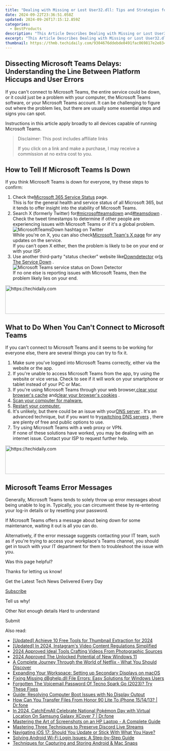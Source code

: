 ```yaml
---
title: "Dealing with Missing or Lost User32.dll: Tips and Strategies for Quick Recovery"
date: 2024-09-22T23:36:51.058Z
updated: 2024-09-26T17:15:12.859Z
categories:
  - BestProducts
description: "This Article Describes Dealing with Missing or Lost User32.dll: Tips and Strategies for Quick Recovery"
excerpt: "This Article Describes Dealing with Missing or Lost User32.dll: Tips and Strategies for Quick Recovery"
thumbnail: https://thmb.techidaily.com/9304676ddebde0491fac069817e2e83439806cdb3bbe061f637b22cd4655ca5f.jpg
---
```


## Dissecting Microsoft Teams Delays: Understanding the Line Between Platform Hiccups and User Errors
 If you can't connect to Microsoft Teams, the entire service could be down, or it could just be a problem with your computer, the Microsoft Teams software, or your Microsoft Teams account. It can be challenging to figure out where the problem lies, but there are usually some essential steps and signs you can spot.

 Instructions in this article apply broadly to all devices capable of running Microsoft Teams.

>  Disclaimer: This post includes affiliate links
>
>  If you click on a link and make a purchase, I may receive a commission at no extra cost to you.
>

## How to Tell If Microsoft Teams Is Down

 If you think Microsoft Teams is down for everyone, try these steps to confirm:

1. Check the[Microsoft 365 Service Status](https://twitter.com/MSFT365Status) page.  
 This is for the general health and service status of all Microsoft 365, but it tends to offer insight into the stability of Microsoft Teams.
2. Search X (formerly Twitter) for[#microsoftteamsdown](https://twitter.com/hashtag/microsoftteamsdown) and[#teamsdown](https://twitter.com/hashtag/TeamsDown) . Check the tweet timestamps to determine if other people are experiencing issues with Microsoft Teams or if it's a global problem.  
![MicrosoftTeamsDown hashtag on Twitter](https://www.lifewire.com/thmb/_UxDi-CGP-cUbmhFgoAP4AgFGe4=/1500x0/filters:no_upscale():max_bytes(150000):strip_icc():format(webp)/is-microsoft-teams-down-or-is-it-you-51050511-505bb881bf924c189064924855fbb7c8.jpg)  
 While you're on X, you can also check[Microsoft Team's X page](https://twitter.com/MicrosoftTeams) for any updates on the service.  
 If you can't open X either, then the problem is likely to be on your end or with your ISP.
3. Use another third-party "status checker" website like[Downdetector](https://downdetector.com/status/teams/) or[Is The Service Down](https://istheservicedown.com/problems/microsoft-teams) .  
![Microsoft Teams service status on Down Detector](https://www.lifewire.com/thmb/8PpnwSJBHgwKPGng__hrZM0m4jE=/1500x0/filters:no_upscale():max_bytes(150000):strip_icc():format(webp)/is-microsoft-teams-down-or-is-it-you-51050512-ee25bd1e25bc4991b9aef28aca7a0ff8.jpg)  
 If no one else is reporting issues with Microsoft Teams, then the problem likely lies on your end.

<!-- affiliate ads begin -->
<a href="https://malaysia-healthcare-travel-council.pxf.io/c/5597632/1557747/17382" target="_top" id="1557747">
  <img src="//a.impactradius-go.com/display-ad/17382-1557747" border="0" alt="https://techidaily.com" width="728" height="90"/>
</a>
<img height="0" width="0" src="https://malaysia-healthcare-travel-council.pxf.io/i/5597632/1557747/17382" style="position:absolute;visibility:hidden;" border="0" />
<!-- affiliate ads end -->

## What to Do When You Can't Connect to Microsoft Teams

 If you can't connect to Microsoft Teams and it seems to be working for everyone else, there are several things you can try to fix it.

1. Make sure you've logged into Microsoft Teams correctly, either via the website or the app.
2. If you're unable to access Microsoft Teams from the app, try using the website or vice versa. Check to see if it will work on your smartphone or tablet instead of your PC or Mac.
3. If you're using Microsoft Teams through your web browser,[clear your browser's cache](https://www.lifewire.com/how-to-clear-cache-2617980) and[clear your browser's cookies](https://www.lifewire.com/how-to-delete-cookies-2617981) .
4. [Scan your computer for malware.](https://www.lifewire.com/properly-scan-your-computer-for-viruses-and-other-malware-2624526)
5. [Restart your computer.](https://www.lifewire.com/how-to-reboot-a-computer-2624568)
6. It's unlikely, but there could be an issue with your[DNS server](https://www.lifewire.com/what-is-a-dns-server-2625854) . It's an advanced technique, but if you want to try[switching DNS servers](https://www.lifewire.com/how-to-change-dns-server-settings-2617979) , there are plenty of free and public options to use.
7. Try using Microsoft Teams with a web proxy or VPN.  
 If none of these solutions have worked, you may be dealing with an internet issue. Contact your ISP to request further help.

<!-- affiliate ads begin -->
<a href="https://appsumo.8odi.net/c/5597632/2111964/7443" target="_top" id="2111964">
  <img src="//a.impactradius-go.com/display-ad/7443-2111964" border="0" alt="https://techidaily.com" width="728" height="90"/>
</a>
<img height="0" width="0" src="https://appsumo.8odi.net/i/5597632/2111964/7443" style="position:absolute;visibility:hidden;" border="0" />
<!-- affiliate ads end -->

## Microsoft Teams Error Messages

 Generally, Microsoft Teams tends to solely throw up error messages about being unable to log in. Typically, you can circumvent these by re-entering your log-in details or by resetting your password.

 If Microsoft Teams offers a message about being down for some maintenance, waiting it out is all you can do.

 Alternatively, if the error message suggests contacting your IT team, such as if you're trying to access your workplace's Teams channel, you should get in touch with your IT department for them to troubleshoot the issue with you.

Was this page helpful?

Thanks for letting us know!

 Get the Latest Tech News Delivered Every Day

[Subscribe](https://www.lifewire.com/#)

Tell us why!

 Other  Not enough details  Hard to understand

 Submit

<ins class="adsbygoogle"
     style="display:block"
     data-ad-format="autorelaxed"
     data-ad-client="ca-pub-7571918770474297"
     data-ad-slot="1223367746"></ins>

<ins class="adsbygoogle"
     style="display:block"
     data-ad-client="ca-pub-7571918770474297"
     data-ad-slot="8358498916"
     data-ad-format="auto"
     data-full-width-responsive="true"></ins>

<span class="atpl-alsoreadstyle">Also read:</span>
<div><ul>
<li><a href="https://facebook-video-footage.techidaily.com/updated-achieve-10-free-tools-for-thumbnail-extraction-for-2024/"><u>[Updated] Achieve 10 Free Tools for Thumbnail Extraction for 2024</u></a></li>
<li><a href="https://instagram-clips.techidaily.com/updated-in-2024-instagrams-video-content-regulations-simplified/"><u>[Updated] In 2024, Instagram's Video Content Regulations Simplified</u></a></li>
<li><a href="https://some-techniques.techidaily.com/2024-approved-ideal-tools-crafting-videos-from-photographic-sources/"><u>2024 Approved Ideal Tools Crafting Videos From Photographic Sources</u></a></li>
<li><a href="https://some-approaches.techidaily.com/2024-approved-the-unlocked-potential-of-new-windows-11/"><u>2024 Approved The Unlocked Potential of New Windows 11</u></a></li>
<li><a href="https://techno-recovery.techidaily.com/a-complete-journey-through-the-world-of-netflix-what-you-should-discover/"><u>A Complete Journey Through the World of Netflix - What You Should Discover</u></a></li>
<li><a href="https://techno-recovery.techidaily.com/expanding-your-workspace-setting-up-secondary-displays-on-macos/"><u>Expanding Your Workspace: Setting up Secondary Displays on macOS</u></a></li>
<li><a href="https://techno-recovery.techidaily.com/fixing-missing-dbghelpdll-file-errors-easy-solutions-for-windows-users/"><u>Fixing Missing dBghelp.dll File Errors: Easy Solutions for Windows Users</u></a></li>
<li><a href="https://unlock-android.techidaily.com/forgotten-the-voicemail-password-of-tecno-spark-go-2023-try-these-fixes-by-drfone-android/"><u>Forgotten The Voicemail Password Of Tecno Spark Go (2023)? Try These Fixes</u></a></li>
<li><a href="https://techno-recovery.techidaily.com/guide-resolving-computer-boot-issues-with-no-display-output/"><u>Guide: Resolving Computer Boot Issues with No Display Output</u></a></li>
<li><a href="https://blog-min.techidaily.com/how-can-you-transfer-files-from-honor-90-lite-to-iphone-151413-drfone-by-drfone-transfer-from-android-transfer-from-android/"><u>How Can You Transfer Files From Honor 90 Lite To iPhone 15/14/13? | Dr.fone</u></a></li>
<li><a href="https://change-location.techidaily.com/in-2024-catchemall-celebrate-national-pokemon-day-with-virtual-location-on-samsung-galaxy-xcover-7-drfone-by-drfone-virtual-android/"><u>In 2024, CatchEmAll Celebrate National Pokémon Day with Virtual Location On Samsung Galaxy XCover 7 | Dr.fone</u></a></li>
<li><a href="https://techno-recovery.techidaily.com/mastering-the-art-of-screenshots-on-an-hp-laptop-a-complete-guide/"><u>Mastering the Art of Screenshots on an HP Laptop - A Complete Guide</u></a></li>
<li><a href="https://on-screen-recording.techidaily.com/mastering-three-techniques-to-preserve-discord-live-streams/"><u>Mastering Three Techniques to Preserve Discord Live Streams</u></a></li>
<li><a href="https://techno-recovery.techidaily.com/navigating-ios-17-should-you-update-or-stick-with-what-you-have/"><u>Navigating iOS 17: Should You Update or Stick With What You Have?</u></a></li>
<li><a href="https://techno-recovery.techidaily.com/solving-android-wi-fi-login-issues-a-step-by-step-guide/"><u>Solving Android Wi-Fi Login Issues: A Step-by-Step Guide</u></a></li>
<li><a href="https://tiktok-video-recordings.techidaily.com/techniques-for-capturing-and-storing-android-and-mac-snaps/"><u>Techniques for Capturing and Storing Android & Mac Snaps</u></a></li>
</ul></div>

